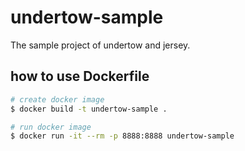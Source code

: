 # undertow-sample
The sample project of undertow and jersey.

## how to use Dockerfile
```bash
# create docker image
$ docker build -t undertow-sample .

# run docker image
$ docker run -it --rm -p 8888:8888 undertow-sample
```

